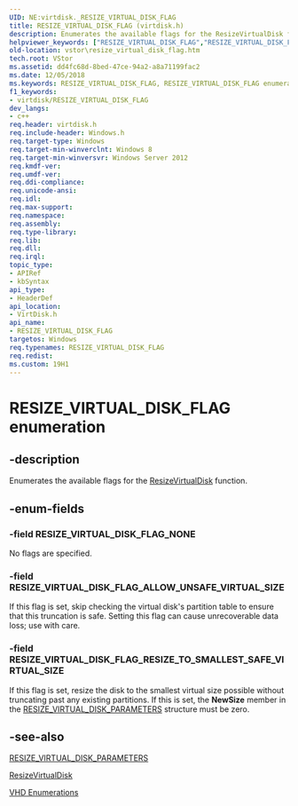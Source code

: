 ```yaml
---
UID: NE:virtdisk._RESIZE_VIRTUAL_DISK_FLAG
title: RESIZE_VIRTUAL_DISK_FLAG (virtdisk.h)
description: Enumerates the available flags for the ResizeVirtualDisk function.helpviewer_keywords: ["RESIZE_VIRTUAL_DISK_FLAG","RESIZE_VIRTUAL_DISK_FLAG enumeration [Virtual Storage]","RESIZE_VIRTUAL_DISK_FLAG_ALLOW_UNSAFE_VIRTUAL_SIZE","RESIZE_VIRTUAL_DISK_FLAG_NONE","RESIZE_VIRTUAL_DISK_FLAG_RESIZE_TO_SMALLEST_SAFE_VIRTUAL_SIZE","virtdisk/RESIZE_VIRTUAL_DISK_FLAG","virtdisk/RESIZE_VIRTUAL_DISK_FLAG_ALLOW_UNSAFE_VIRTUAL_SIZE","virtdisk/RESIZE_VIRTUAL_DISK_FLAG_NONE","virtdisk/RESIZE_VIRTUAL_DISK_FLAG_RESIZE_TO_SMALLEST_SAFE_VIRTUAL_SIZE","vstor.resize_virtual_disk_flag"]
old-location: vstor\resize_virtual_disk_flag.htm
tech.root: VStor
ms.assetid: dd4fc68d-8bed-47ce-94a2-a8a71199fac2
ms.date: 12/05/2018
ms.keywords: RESIZE_VIRTUAL_DISK_FLAG, RESIZE_VIRTUAL_DISK_FLAG enumeration [Virtual Storage], RESIZE_VIRTUAL_DISK_FLAG_ALLOW_UNSAFE_VIRTUAL_SIZE, RESIZE_VIRTUAL_DISK_FLAG_NONE, RESIZE_VIRTUAL_DISK_FLAG_RESIZE_TO_SMALLEST_SAFE_VIRTUAL_SIZE, virtdisk/RESIZE_VIRTUAL_DISK_FLAG, virtdisk/RESIZE_VIRTUAL_DISK_FLAG_ALLOW_UNSAFE_VIRTUAL_SIZE, virtdisk/RESIZE_VIRTUAL_DISK_FLAG_NONE, virtdisk/RESIZE_VIRTUAL_DISK_FLAG_RESIZE_TO_SMALLEST_SAFE_VIRTUAL_SIZE, vstor.resize_virtual_disk_flag
f1_keywords:
- virtdisk/RESIZE_VIRTUAL_DISK_FLAG
dev_langs:
- c++
req.header: virtdisk.h
req.include-header: Windows.h
req.target-type: Windows
req.target-min-winverclnt: Windows 8
req.target-min-winversvr: Windows Server 2012
req.kmdf-ver: 
req.umdf-ver: 
req.ddi-compliance: 
req.unicode-ansi: 
req.idl: 
req.max-support: 
req.namespace: 
req.assembly: 
req.type-library: 
req.lib: 
req.dll: 
req.irql: 
topic_type:
- APIRef
- kbSyntax
api_type:
- HeaderDef
api_location:
- VirtDisk.h
api_name:
- RESIZE_VIRTUAL_DISK_FLAG
targetos: Windows
req.typenames: RESIZE_VIRTUAL_DISK_FLAG
req.redist: 
ms.custom: 19H1
---
```


# RESIZE_VIRTUAL_DISK_FLAG enumeration


## -description


Enumerates the available flags for the 
    <a href="https://docs.microsoft.com/windows/desktop/api/virtdisk/nf-virtdisk-resizevirtualdisk">ResizeVirtualDisk</a> function.


## -enum-fields




### -field RESIZE_VIRTUAL_DISK_FLAG_NONE

No flags are specified.


### -field RESIZE_VIRTUAL_DISK_FLAG_ALLOW_UNSAFE_VIRTUAL_SIZE

If this flag is set, skip checking the virtual disk's partition table to ensure that this truncation is 
      safe. Setting this flag can cause unrecoverable data loss; use with care.


### -field RESIZE_VIRTUAL_DISK_FLAG_RESIZE_TO_SMALLEST_SAFE_VIRTUAL_SIZE

If this flag is set, resize the disk to the smallest virtual size possible without truncating past any 
      existing partitions. If this is set, the <b>NewSize</b> member in the 
      <a href="https://docs.microsoft.com/windows/desktop/api/virtdisk/ns-virtdisk-resize_virtual_disk_parameters">RESIZE_VIRTUAL_DISK_PARAMETERS</a> 
      structure must be zero.


## -see-also




<a href="https://docs.microsoft.com/windows/desktop/api/virtdisk/ns-virtdisk-resize_virtual_disk_parameters">RESIZE_VIRTUAL_DISK_PARAMETERS</a>



<a href="https://docs.microsoft.com/windows/desktop/api/virtdisk/nf-virtdisk-resizevirtualdisk">ResizeVirtualDisk</a>



<a href="https://docs.microsoft.com/previous-versions/windows/desktop/legacy/dd323698(v=vs.85)">VHD Enumerations</a>
 

 

